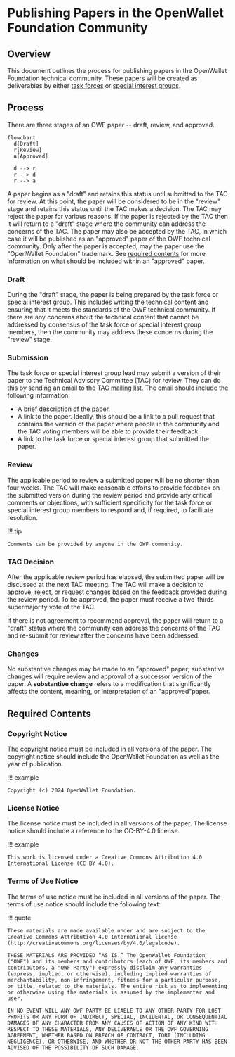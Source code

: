 # Publishing Papers in the OpenWallet Foundation Community

## Overview

This document outlines the process for publishing papers in the OpenWallet Foundation technical community. These papers will be created as deliverables by either [task forces](./task-force-process.md) or [special interest groups](./special-interest-group-process.md).

## Process

There are three stages of an OWF paper -- draft, review, and approved.

```mermaid
flowchart
  d[Draft]
  r[Review]
  a[Approved]

  d --> r
  r --> d
  r --> a
```

A paper begins as a "draft" and retains this status until submitted to the TAC for review. At this point, the paper will be considered to be in the "review" stage and retains this status until the TAC makes a decision. The TAC may reject the paper for various reasons. If the paper is rejected by the TAC then it will return to a "draft" stage where the community can address the concerns of the TAC. The paper may also be accepted by the TAC, in which case it will be published as an "approved" paper of the OWF technical community. Only after the paper is accepted, may the paper use the "OpenWallet Foundation" trademark. See [required contents](#required-contents) for more information on what should be included within an "approved" paper.

### Draft

During the "draft" stage, the paper is being prepared by the task force or special interest group. This includes writing the technical content and ensuring that it meets the standards of the OWF technical community. If there are any concerns about the technical content that cannot be addressed by consensus of the task force or special interest group members, then the community may address these concerns during the "review" stage.

### Submission

The task force or special interest group lead may submit a version of their paper to the Technical Advisory Committee (TAC) for review. They can do this by sending an email to the [TAC mailing list](mailto:tac@lists.openwallet.foundation). The email should include the following information:

- A brief description of the paper.
- A link to the paper. Ideally, this should be a link to a pull request that contains the version of the paper where people in the community and the TAC voting members will be able to provide their feedback.
- A link to the task force or special interest group that submitted the paper.

### Review

The applicable period to review a submitted paper will be no shorter than four weeks. The TAC will make reasonable efforts to provide feedback on the submitted version during the review period and provide any critical comments or objections, with sufficient specificity for the task force or special interest group members to respond and, if required, to facilitate resolution. 

!!! tip

    Comments can be provided by anyone in the OWF community.

### TAC Decision

After the applicable review period has elapsed, the submitted paper will be discussed at the next TAC meeting. The TAC will make a decision to approve, reject, or request changes based on the feedback provided during the review period. To be approved, the paper must receive a two-thirds supermajority vote of the TAC.

If there is not agreement to recommend approval, the paper will return to a "draft" status where the community can address the concerns of the TAC and re-submit for review after the concerns have been addressed.

### Changes

No substantive changes may be made to an "approved" paper; substantive changes will require review and approval of a successor version of the paper. A **substantive change** refers to a modification that significantly affects the content, meaning, or interpretation of an "approved"paper.

## Required Contents

### Copyright Notice

The copyright notice must be included in all versions of the paper. The copyright notice should include the OpenWallet Foundation as well as the year of publication.

!!! example

    Copyright (c) 2024 OpenWallet Foundation.

### License Notice

The license notice must be included in all versions of the paper. The license notice should include a reference to the CC-BY-4.0 license.

!!! example

    This work is licensed under a Creative Commons Attribution 4.0 International License (CC BY 4.0).

### Terms of Use Notice

The terms of use notice must be included in all versions of the paper. The terms of use notice should include the following text:

!!! quote

    These materials are made available under and are subject to the Creative Commons Attribution 4.0 International license (http://creativecommons.org/licenses/by/4.0/legalcode).

    THESE MATERIALS ARE PROVIDED “AS IS.” The OpenWallet Foundation ("OWF") and its members and contributors (each of OWF, its members and contributors, a "OWF Party") expressly disclaim any warranties (express, implied, or otherwise), including implied warranties of merchantability, non-infringement, fitness for a particular purpose, or title, related to the materials. The entire risk as to implementing or otherwise using the materials is assumed by the implementer and user. 

    IN NO EVENT WILL ANY OWF PARTY BE LIABLE TO ANY OTHER PARTY FOR LOST PROFITS OR ANY FORM OF INDIRECT, SPECIAL, INCIDENTAL, OR CONSEQUENTIAL DAMAGES OF ANY CHARACTER FROM ANY CAUSES OF ACTION OF ANY KIND WITH RESPECT TO THESE MATERIALS, ANY DELIVERABLE OR THE OWF GOVERNING AGREEMENT, WHETHER BASED ON BREACH OF CONTRACT, TORT (INCLUDING NEGLIGENCE), OR OTHERWISE, AND WHETHER OR NOT THE OTHER PARTY HAS BEEN ADVISED OF THE POSSIBILITY OF SUCH DAMAGE.